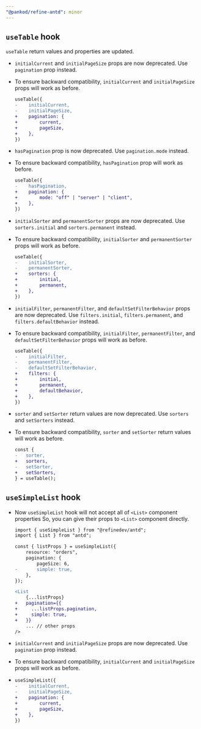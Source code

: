 ```yaml
---
"@pankod/refine-antd": minor
---
```


## `useTable` hook

`useTable` return values and properties are updated.

-   `initialCurrent` and `initialPageSize` props are now deprecated. Use `pagination` prop instead.
-   To ensure backward compatibility, `initialCurrent` and `initialPageSize` props will work as before.

    ```diff
    useTable({
    -    initialCurrent,
    -    initialPageSize,
    +    pagination: {
    +        current,
    +        pageSize,
    +    },
    })
    ```

-   `hasPagination` prop is now deprecated. Use `pagination.mode` instead.
-   To ensure backward compatibility, `hasPagination` prop will work as before.

    ```diff
    useTable({
    -    hasPagination,
    +    pagination: {
    +        mode: "off" | "server" | "client",
    +    },
    })
    ```

-   `initialSorter` and `permanentSorter` props are now deprecated. Use `sorters.initial` and `sorters.permanent` instead.
-   To ensure backward compatibility, `initialSorter` and `permanentSorter` props will work as before.

    ```diff
    useTable({
    -    initialSorter,
    -    permanentSorter,
    +    sorters: {
    +        initial,
    +        permanent,
    +    },
    })
    ```

-   `initialFilter`, `permanentFilter`, and `defaultSetFilterBehavior` props are now deprecated. Use `filters.initial`, `filters.permanent`, and `filters.defaultBehavior` instead.
-   To ensure backward compatibility, `initialFilter`, `permanentFilter`, and `defaultSetFilterBehavior` props will work as before.

    ```diff
    useTable({
    -    initialFilter,
    -    permanentFilter,
    -    defaultSetFilterBehavior,
    +    filters: {
    +        initial,
    +        permanent,
    +        defaultBehavior,
    +    },
    })
    ```

-   `sorter` and `setSorter` return values are now deprecated. Use `sorters` and `setSorters` instead.
-   To ensure backward compatibility, `sorter` and `setSorter` return values will work as before.

    ```diff
    const {
    -   sorter,
    +   sorters,
    -   setSorter,
    +   setSorters,
    } = useTable();
    ```

## `useSimpleList` hook

-   Now `useSimpleList` hook will not accept all of `<List>` component properties So, you can give their props to `<List>` component directly.

    ```diff
    import { useSimpleList } from "@refinedev/antd";
    import { List } from "antd";

    const { listProps } = useSimpleList({
        resource: "orders",
        pagination: {
            pageSize: 6,
    -       simple: true,
        },
    });

    <List
        {...listProps}
    +   pagination={{
    +     ...listProps.pagination,
    +     simple: true,
    +   }}
        ... // other props
    />
    ```

-   `initialCurrent` and `initialPageSize` props are now deprecated. Use `pagination` prop instead.
-   To ensure backward compatibility, `initialCurrent` and `initialPageSize` props will work as before.

-   ```diff
    useSimpleList({
    -    initialCurrent,
    -    initialPageSize,
    +    pagination: {
    +        current,
    +        pageSize,
    +    },
    })
    ```
